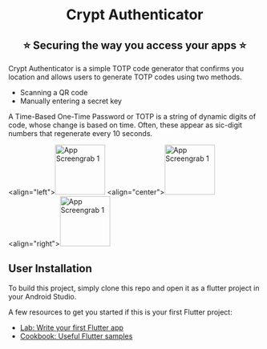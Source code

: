 <h1 align="center" style="border-bottom: none">
    <b>
        Crypt Authenticator<br>
    </b>
</h1>
<h2 align="center" style="border-bottom: none">
    ⭐️  Securing the way you access your apps  ⭐️ <br>
    </h2>



Crypt Authenticator is a simple TOTP code generator that confirms you location and allows users to generate TOTP codes using two methods. 

<ul>
    <li>Scanning a QR code</li>
    <li>Manually entering a secret key</li>
</ul>

A Time-Based One-Time Password or TOTP is a string of dynamic digits of code, whose change is based on time. Often, these appear as sic-digit numbers that regenerate every 10 seconds.


<align="left"><img src="https://user-images.githubusercontent.com/14253061/194707488-db707011-974b-4783-b979-1ab84636de32.jpeg" alt="App Screengrab 1" width="100px" />
<align="center"><img src="https://user-images.githubusercontent.com/14253061/194707488-db707011-974b-4783-b979-1ab84636de32.jpeg" alt="App Screengrab 1" width="100px" />
<align="right"><img src="https://user-images.githubusercontent.com/14253061/194707488-db707011-974b-4783-b979-1ab84636de32.jpeg" alt="App Screengrab 1" width="100px" />

## User Installation

To build this project, simply clone this repo and open it as a flutter project in your Android Studio.



A few resources to get you started if this is your first Flutter project:

- [Lab: Write your first Flutter app](https://docs.flutter.dev/get-started/codelab)
- [Cookbook: Useful Flutter samples](https://docs.flutter.dev/cookbook)

